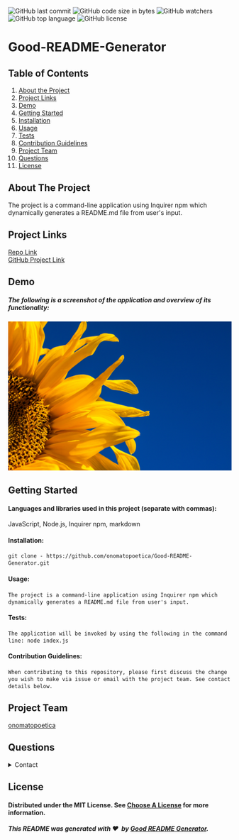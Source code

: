 ![GitHub last commit](https://img.shields.io/github/last-commit/onomatopoetica/Good-README-Generator)  ![GitHub code size in bytes](https://img.shields.io/github/languages/code-size/onomatopoetica/Good-README-Generator)  ![GitHub watchers](https://img.shields.io/github/watchers/onomatopoetica/Good-README-Generator?label=Watch&style=social)  ![GitHub top language](https://img.shields.io/github/languages/top/onomatopoetica/Good-README-Generator)  ![GitHub license](https://img.shields.io/badge/license-MIT-blueviolet) <br> 

# Good-README-Generator <br>
    
## Table of Contents 
1. [About the Project](#About-The-Project)
1. [Project Links](#Project-Links)
1. [Demo](#Demo)
1. [Getting Started](#Getting-Started)
1. [Installation](#Installation)
1. [Usage](#Usage)
1. [Tests](#Tests)
1. [Contribution Guidelines](#Contribution-Guidelines)
1. [Project Team](#Project-Team)
1. [Questions](#Questions)
1. [License](#License)
    
## About The Project <br>
The project is a command-line application using Inquirer npm which dynamically generates a README.md file from user's input.
    
## Project Links
[Repo Link](https://github.com/onomatopoetica/Good-README-Generator) <br>
[GitHub Project Link](https://onomatopoetica.github.io/Good-README-Generator/)
    
## Demo
    
##### The following is a screenshot of the application and overview of its functionality: <br>
    
![Project Preview](https://github.com/onomatopoetica/work-day-scheduler/blob/main/assets/sunflower.png) 
    
## Getting Started
    
#### Languages and libraries used in this project (separate with commas):
JavaScript, Node.js, Inquirer npm, markdown
    
#### Installation: 
```  
git clone - https://github.com/onomatopoetica/Good-README-Generator.git
```

#### Usage:
```  
The project is a command-line application using Inquirer npm which dynamically generates a README.md file from user's input. 
```

#### Tests:
```  
The application will be invoked by using the following in the command line: node index.js
```

#### Contribution Guidelines:
```  
When contributing to this repository, please first discuss the change you wish to make via issue or email with the project team. See contact details below.
```
    
## Project Team
[onomatopoetica](https://github.com/onomatopoetica) <br>

## Questions
<details>
    <summary>Contact</summary>
    jen@jen.com
</details>
    
## License
#### Distributed under the MIT License. See [Choose A License](https://choosealicense.com/) for more information.

##### This README was generated with :hearts: &nbsp;by [Good README Generator](https://github.com/onomatopoetica/Good-README-Generator).